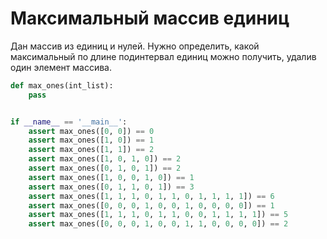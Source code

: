 # Максимальный массив единиц

Дан массив из единиц и нулей. Нужно определить, какой максимальный по длине подинтервал
единиц можно получить, удалив один элемент массива.


```python
def max_ones(int_list):
    pass


if __name__ == '__main__':
    assert max_ones([0, 0]) == 0
    assert max_ones([1, 0]) == 1
    assert max_ones([1, 1]) == 2
    assert max_ones([1, 0, 1, 0]) == 2
    assert max_ones([0, 1, 0, 1]) == 2
    assert max_ones([1, 0, 0, 1, 0]) == 1
    assert max_ones([0, 1, 1, 0, 1]) == 3
    assert max_ones([1, 1, 1, 0, 1, 1, 0, 1, 1, 1, 1]) == 6
    assert max_ones([0, 0, 0, 1, 0, 0, 1, 0, 0, 0, 0]) == 1
    assert max_ones([1, 1, 1, 0, 1, 1, 0, 0, 1, 1, 1, 1]) == 5
    assert max_ones([0, 0, 0, 1, 0, 0, 1, 1, 0, 0, 0, 0]) == 2
```